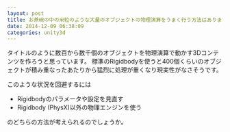 ```yaml
---
layout: post
title: お茶碗の中の米粒のような大量のオブジェクトの物理演算をうまく行う方法はありますか？
date: 2014-12-09 06:38:09
categories: unity3d
---
```

<p>タイトルのように数百から数千個のオブジェクトを物理演算で動かす3Dコンテンツを作ろうと思っています。
標準のRigidbodyを使うと400個くらいのオブジェクトが積み重なったあたりから猛烈に処理が重くなり現実性がなさそうです。</p>

<p>このような状況を回避するには</p>

<ul>
<li>Rigidbodyのパラメータや設定を見直す</li>
<li>Rigidbody (PhysX)以外の物理エンジンを使う</li>
</ul>

<p>のどちらの方法が考えられるのでしょうか。</p>
